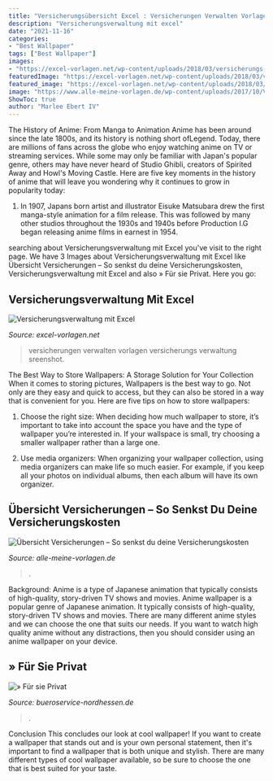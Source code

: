 ```yaml
---
title: "Versicherungsübersicht Excel : Versicherungen Verwalten Vorlagen Versicherungs Verwaltung Sreenshot"
description: "Versicherungsverwaltung mit excel"
date: "2021-11-16"
categories:
- "Best Wallpaper"
tags: ["Best Wallpaper"]
images:
- "https://excel-vorlagen.net/wp-content/uploads/2018/03/versicherungs-uebersicht-excel-1980x1102.png"
featuredImage: "https://excel-vorlagen.net/wp-content/uploads/2018/03/versicherungs-uebersicht-excel-1980x1102.png"
featured_image: "https://excel-vorlagen.net/wp-content/uploads/2018/03/versicherungs-uebersicht-excel-1980x1102.png"
image: "https://www.alle-meine-vorlagen.de/wp-content/uploads/2017/10/Versicherungsuebersicht-1024x515.jpg"
ShowToc: true
author: "Marlee Ebert IV"
---
```



The History of Anime: From Manga to Animation
Anime has been around since the late 1800s, and its history is nothing short ofLegend. Today, there are millions of fans across the globe who enjoy watching anime on TV or streaming services. While some may only be familiar with Japan's popular genre, others may have never heard of Studio Ghibli, creators of Spirited Away and Howl's Moving Castle. Here are five key moments in the history of anime that will leave you wondering why it continues to grow in popularity today:
1) In 1907, Japans born artist and illustrator Eisuke Matsubara drew the first manga-style animation for a film release. This was followed by many other studios throughout the 1930s and 1940s before Production I.G began releasing anime films in earnest in 1954.

	

		
searching about Versicherungsverwaltung mit Excel you've visit to the right page. We have 3 Images about Versicherungsverwaltung mit Excel like Übersicht Versicherungen – So senkst du deine Versicherungskosten, Versicherungsverwaltung mit Excel and also » Für sie Privat. Here you go:
		
    
## Versicherungsverwaltung Mit Excel

<img loading=lazy src="https://excel-vorlagen.net/wp-content/uploads/2018/03/versicherungs-uebersicht-excel-1980x1102.png" onerror="this.onerror=null;this.src='https://tse1.mm.bing.net/th?id=OIP.It2Gd9d7_3b7nuAMWV_NbAHaEH&amp;pid=15.1';" alt="Versicherungsverwaltung mit Excel">

_Source: excel-vorlagen.net_

>versicherungen verwalten vorlagen versicherungs verwaltung sreenshot. 

	

The Best Way to Store Wallpapers: A Storage Solution for Your Collection
When it comes to storing pictures, Wallpapers is the best way to go. Not only are they easy and quick to access, but they can also be stored in a way that is convenient for you. Here are five tips on how to store wallpapers:
1) Choose the right size: When deciding how much wallpaper to store, it’s important to take into account the space you have and the type of wallpaper you’re interested in. If your wallspace is small, try choosing a smaller wallpaper rather than a large one.

2) Use media organizers: When organizing your wallpaper collection, using media organizers can make life so much easier. For example, if you keep all your photos on individual albums, then each album will have its own organizer.

    
## Übersicht Versicherungen – So Senkst Du Deine Versicherungskosten

<img loading=lazy src="https://www.alle-meine-vorlagen.de/wp-content/uploads/2017/10/Versicherungsuebersicht-1024x515.jpg" onerror="this.onerror=null;this.src='https://tse4.mm.bing.net/th?id=OIP.dOZDnHFp_y2TpwoVl3RjWgHaDu&amp;pid=15.1';" alt="Übersicht Versicherungen – So senkst du deine Versicherungskosten">

_Source: alle-meine-vorlagen.de_

>. 

	

Background: Anime is a type of Japanese animation that typically consists of high-quality, story-driven TV shows and movies.
Anime wallpaper is a popular genre of Japanese animation. It typically consists of high-quality, story-driven TV shows and movies. There are many different anime styles and we can choose the one that suits our needs. If you want to watch high quality anime without any distractions, then you should consider using an anime wallpaper on your device.

    
## » Für Sie Privat

<img loading=lazy src="https://www.bueroservice-nordhessen.de/wp-content/uploads/2020/10/KlammerHerz-768x641.jpg" onerror="this.onerror=null;this.src='https://tse4.mm.bing.net/th?id=OIP.6VIhnkdn_jrCMsqa864zfgHaGL&amp;pid=15.1';" alt="» Für sie Privat">

_Source: bueroservice-nordhessen.de_

>. 

	

Conclusion
This concludes our look at cool wallpaper! If you want to create a wallpaper that stands out and is your own personal statement, then it's important to find a wallpaper that is both unique and stylish. There are many different types of cool wallpaper available, so be sure to choose the one that is best suited for your taste.

